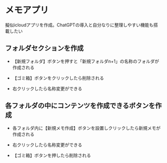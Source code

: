 # メモアプリ

擬似icloudアプリを作成。ChatGPTの導入と自分なりに整理しやすい機能も搭載したい

## フォルダセクションを作成

- 【新規フォルダ】ボタンを押すと「新規フォルダn+1」の名称のフォルダが作成される

- 【ゴミ箱】ボタンをクリックしたら削除される

- 右クリックしたら名称変更ができる

## 各フォルダの中にコンテンツを作成できるボタンを作成

- 各フォルダ内に【新規メモ作成】ボタンを設置しクリックしたら新規メモが作成される

- 右クリックしたら名称変更ができる

- 【ゴミ箱】ボタンを押したら削除される